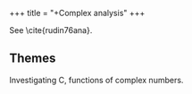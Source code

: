 +++
title = "+Complex analysis"
+++

See \cite{rudin76ana}.

## Themes
Investigating C, functions of complex numbers.
